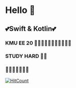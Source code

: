 # Hello 👋
## 💕Swift & Kotlin💕
### KMU EE 20 🖕🖕🏻🖕🏼🖕🏽🖕🏾🖕🏿 
### STUDY HARD ✍🏼
### 🤬🤬🤬🤬🤬🤬🤬
[![HitCount](http://hits.dwyl.com/junmin-Chang/junmin-Chang.svg)](http://hits.dwyl.com/junmin-Chang/junmin-Chang)
